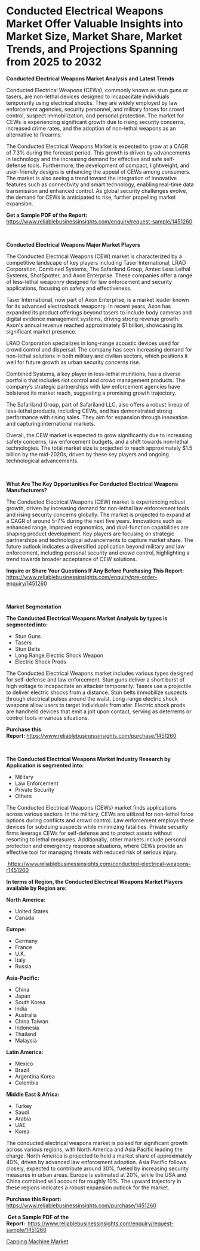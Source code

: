<p><h1>Conducted Electrical Weapons Market Offer Valuable Insights into Market Size, Market Share, Market Trends, and Projections Spanning from 2025 to 2032</h1></p><p><strong>Conducted Electrical Weapons Market Analysis and Latest Trends</strong></p>
<p><p>Conducted Electrical Weapons (CEWs), commonly known as stun guns or tasers, are non-lethal devices designed to incapacitate individuals temporarily using electrical shocks. They are widely employed by law enforcement agencies, security personnel, and military forces for crowd control, suspect immobilization, and personal protection. The market for CEWs is experiencing significant growth due to rising security concerns, increased crime rates, and the adoption of non-lethal weapons as an alternative to firearms.</p><p>The Conducted Electrical Weapons Market is expected to grow at a CAGR of 7.3% during the forecast period. This growth is driven by advancements in technology and the increasing demand for effective and safe self-defense tools. Furthermore, the development of compact, lightweight, and user-friendly designs is enhancing the appeal of CEWs among consumers. The market is also seeing a trend toward the integration of innovative features such as connectivity and smart technology, enabling real-time data transmission and enhanced control. As global security challenges evolve, the demand for CEWs is anticipated to rise, further propelling market expansion.</p></p>
<p><strong>Get a Sample PDF of the Report:&nbsp;</strong> <a href="https://www.reliablebusinessinsights.com/enquiry/request-sample/1451260?utm_campaign=3107&utm_medium=2&utm_source=Github&utm_content=ia&utm_term=09042025&utm_id=conducted-electrical-weapons">https://www.reliablebusinessinsights.com/enquiry/request-sample/1451260</a></p>
<p>&nbsp;</p>
<p><strong>Conducted Electrical Weapons Major Market Players</strong></p>
<p><p>The Conducted Electrical Weapons (CEW) market is characterized by a competitive landscape of key players including Taser International, LRAD Corporation, Combined Systems, The Safariland Group, Amtec Less Lethal Systems, ShotSpotter, and Axon Enterprise. These companies offer a range of less-lethal weaponry designed for law enforcement and security applications, focusing on safety and effectiveness.</p><p>Taser International, now part of Axon Enterprise, is a market leader known for its advanced electroshock weaponry. In recent years, Axon has expanded its product offerings beyond tasers to include body cameras and digital evidence management systems, driving strong revenue growth. Axon's annual revenue reached approximately $1 billion, showcasing its significant market presence.</p><p>LRAD Corporation specializes in long-range acoustic devices used for crowd control and dispersal. The company has seen increasing demand for non-lethal solutions in both military and civilian sectors, which positions it well for future growth as urban security concerns rise.</p><p>Combined Systems, a key player in less-lethal munitions, has a diverse portfolio that includes riot control and crowd management products. The company’s strategic partnerships with law enforcement agencies have bolstered its market reach, suggesting a promising growth trajectory.</p><p>The Safariland Group, part of Safariland LLC, also offers a robust lineup of less-lethal products, including CEWs, and has demonstrated strong performance with rising sales. They aim for expansion through innovation and capturing international markets.</p><p>Overall, the CEW market is expected to grow significantly due to increasing safety concerns, law enforcement budgets, and a shift towards non-lethal technologies. The total market size is projected to reach approximately $1.5 billion by the mid-2020s, driven by these key players and ongoing technological advancements.</p></p>
<p>&nbsp;</p>
<p><strong>What Are The Key Opportunities For Conducted Electrical Weapons Manufacturers?</strong></p>
<p><p>The Conducted Electrical Weapons (CEW) market is experiencing robust growth, driven by increasing demand for non-lethal law enforcement tools and rising security concerns globally. The market is projected to expand at a CAGR of around 5-7% during the next five years. Innovations such as enhanced range, improved ergonomics, and dual-function capabilities are shaping product development. Key players are focusing on strategic partnerships and technological advancements to capture market share. The future outlook indicates a diversified application beyond military and law enforcement, including personal security and crowd control, highlighting a trend towards broader acceptance of CEW solutions.</p></p>
<p><strong>Inquire or Share Your Questions If Any Before Purchasing This Report:</strong> <a href="https://www.reliablebusinessinsights.com/enquiry/pre-order-enquiry/1451260?utm_campaign=3107&utm_medium=2&utm_source=Github&utm_content=ia&utm_term=09042025&utm_id=conducted-electrical-weapons">https://www.reliablebusinessinsights.com/enquiry/pre-order-enquiry/1451260</a></p>
<p>&nbsp;</p>
<p><strong>Market Segmentation</strong></p>
<p><strong>The Conducted Electrical Weapons Market Analysis by types is segmented into:</strong></p>
<p><ul><li>Stun Guns</li><li>Tasers</li><li>Stun Belts</li><li>Long Range Electric Shock Weapon</li><li>Electric Shock Prods</li></ul></p>
<p><p>The Conducted Electrical Weapons market includes various types designed for self-defense and law enforcement. Stun guns deliver a short burst of high voltage to incapacitate an attacker temporarily. Tasers use a projectile to deliver electric shocks from a distance. Stun belts immobilize suspects through electrical pulses around the waist. Long-range electric shock weapons allow users to target individuals from afar. Electric shock prods are handheld devices that emit a jolt upon contact, serving as deterrents or control tools in various situations.</p></p>
<p><strong>Purchase this Report:&nbsp;</strong><a href="https://www.reliablebusinessinsights.com/purchase/1451260?utm_campaign=3107&utm_medium=2&utm_source=Github&utm_content=ia&utm_term=09042025&utm_id=conducted-electrical-weapons">https://www.reliablebusinessinsights.com/purchase/1451260</a></p>
<p>&nbsp;</p>
<p><strong>The Conducted Electrical Weapons Market Industry Research by Application is segmented into:</strong></p>
<p><ul><li>Military</li><li>Law Enforcement</li><li>Private Security</li><li>Others</li></ul></p>
<p><p>The Conducted Electrical Weapons (CEWs) market finds applications across various sectors. In the military, CEWs are utilized for non-lethal force options during conflicts and crowd control. Law enforcement employs these devices for subduing suspects while minimizing fatalities. Private security firms leverage CEWs for self-defense and to protect assets without resorting to lethal measures. Additionally, other markets include personal protection and emergency response situations, where CEWs provide an effective tool for managing threats with reduced risk of serious injury.</p></p>
<p><a href="https://www.reliablebusinessinsights.com/conducted-electrical-weapons-r1451260?utm_campaign=3107&utm_medium=2&utm_source=Github&utm_content=ia&utm_term=09042025&utm_id=conducted-electrical-weapons">&nbsp;https://www.reliablebusinessinsights.com/conducted-electrical-weapons-r1451260</a></p>
<p><strong>In terms of Region, the Conducted Electrical Weapons Market Players available by Region are:</strong></p>
<p>
    <p> <strong> North America: </strong>
        <ul>
            <li>United States</li>
            <li>Canada</li>
        </ul>
        </p> 
    <p> <strong> Europe: </strong>
        <ul>
            <li>Germany</li>
            <li>France</li>
            <li>U.K.</li>
            <li>Italy</li>
            <li>Russia</li>
        </ul>
        </p> 
    <p> <strong> Asia-Pacific: </strong>
        <ul>
            <li>China</li>
            <li>Japan</li>
            <li>South Korea</li>
            <li>India</li>
            <li>Australia</li>
            <li>China Taiwan</li>
            <li>Indonesia</li>
            <li>Thailand</li>
            <li>Malaysia</li>
        </ul>
        </p> 
    <p> <strong> Latin America: </strong>
        <ul>
            <li>Mexico</li>
            <li>Brazil</li>
            <li>Argentina Korea</li>
            <li>Colombia</li>
        </ul>
        </p> 
    <p> <strong> Middle East & Africa: </strong>
        <ul>
            <li>Turkey</li>
            <li>Saudi</li>
            <li>Arabia</li>
            <li>UAE</li>
            <li>Korea</li>
        </ul>
    </p>
    </p>
<p><p>The conducted electrical weapons market is poised for significant growth across various regions, with North America and Asia Pacific leading the charge. North America is projected to hold a market share of approximately 40%, driven by advanced law enforcement adoption. Asia Pacific follows closely, expected to contribute around 30%, fueled by increasing security measures in urban areas. Europe is estimated at 20%, while the USA and China combined will account for roughly 10%. The upward trajectory in these regions indicates a robust expansion outlook for the market.</p></p>
<p><strong>Purchase this Report: </strong><a href="https://www.reliablebusinessinsights.com/purchase/1451260?utm_campaign=3107&utm_medium=2&utm_source=Github&utm_content=ia&utm_term=09042025&utm_id=conducted-electrical-weapons">https://www.reliablebusinessinsights.com/purchase/1451260</a></p>
<p>&nbsp;<strong>Get a Sample PDF of the Report:&nbsp;&nbsp;</strong><a href="https://www.reliablebusinessinsights.com/enquiry/request-sample/1451260?utm_campaign=3107&utm_medium=2&utm_source=Github&utm_content=ia&utm_term=09042025&utm_id=conducted-electrical-weapons">https://www.reliablebusinessinsights.com/enquiry/request-sample/1451260</a></p>
<p><strong></strong></p>
<p><p><a href="https://github.com/voigttyagi/Market-Research-Report-List-1/blob/main/capping-machine-market.md?utm_campaign=3107&utm_medium=2&utm_source=Github&utm_content=ia&utm_term=09042025&utm_id=conducted-electrical-weapons">Capping Machine Market</a></p></p>